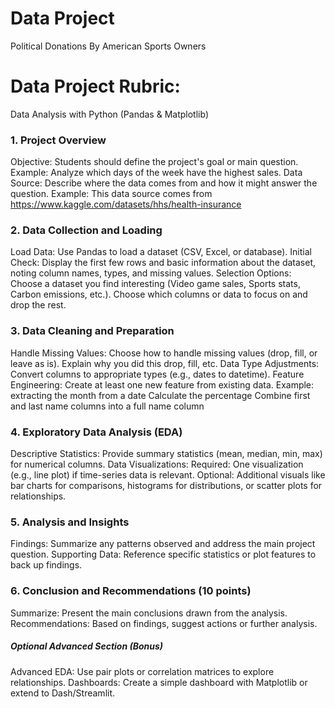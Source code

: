 
# Data Project
Political Donations By American Sports Owners


# **Data Project Rubric**: 
Data Analysis with Python (Pandas & Matplotlib)

### 1. Project Overview 
Objective: Students should define the project's goal or main question. 
Example: Analyze which days of the week have the highest sales.
Data Source: Describe where the data comes from and how it might answer the question.
Example: This data source comes from https://www.kaggle.com/datasets/hhs/health-insurance

### 2. Data Collection and Loading 
Load Data: Use Pandas to load a dataset (CSV, Excel, or database).
Initial Check: Display the first few rows and basic information about the dataset, noting column names, types, and missing values.
Selection Options:
Choose a dataset you find interesting (Video game sales, Sports stats, Carbon emissions, etc.).
Choose which columns or data to focus on and drop the rest.

### 3. Data Cleaning and Preparation 
Handle Missing Values: Choose how to handle missing values (drop, fill, or leave as is).
Explain why you did this drop, fill, etc. 
Data Type Adjustments: Convert columns to appropriate types (e.g., dates to datetime).
Feature Engineering: Create at least one new feature from existing data.
Example: extracting the month from a date
Calculate the percentage
Combine first and last name columns into a full name column 

### 4. Exploratory Data Analysis (EDA) 
Descriptive Statistics: Provide summary statistics (mean, median, min, max) for numerical columns.
Data Visualizations:
Required: One visualization (e.g., line plot) if time-series data is relevant.
Optional: Additional visuals like bar charts for comparisons, histograms for distributions, or scatter plots for relationships.

### 5. Analysis and Insights
Findings: Summarize any patterns observed and address the main project question.
Supporting Data: Reference specific statistics or plot features to back up findings.
### 6. Conclusion and Recommendations (10 points)
Summarize: Present the main conclusions drawn from the analysis.
Recommendations: Based on findings, suggest actions or further analysis.

##### Optional Advanced Section (Bonus)
Advanced EDA: Use pair plots or correlation matrices to explore relationships.
Dashboards: Create a simple dashboard with Matplotlib or extend to Dash/Streamlit.
